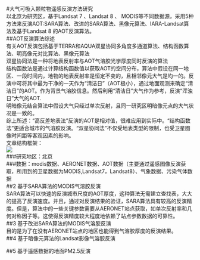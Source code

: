 #大气可吸入颗粒物遥感反演方法研究  
以北京为研究区，基于Landsat 7 、Landsat 8 、 MODIS等不同数据源，采用5种方法来反演AOT:SARA算法、改进的SARA算法、黑像元算法、IARA-Landsat算法及基于Landsat 8 的AOT反演算法。  
##AOT反演算法综述  
有关AOT反演包括基于TERRA和AQUA双星协同多角度多通道算法、结构函数算法、明亮像元对比算法、黑像元算法  
双星协同法是一种将地表反射率与AOT气溶胶光学厚度同时反演的算法  
结构函数法是通过计算结构函数值以获取AOT的空间分布，算法中假设在同一地区、一段时间内，地物的地表反射率是恒定不变的，且相邻像元大气是均一的。反演中可将其中最为干净的一天作为“清洁日”（AOT极小），通过地面观测来确定“清洁日”的AOT。作为背景气溶胶信息。然后利用“清洁日”大气作为参考，反演“浑浊日”大气的AOT.  
明暗像元结合算法中假设大气只经过单次反射，且同一研究区明暗像元点的大气状况是一致的。  
综上所述：“高反差地表法”反演的AOT是相对值，很难应用到实际中。“结构函数法”更适合城市的气溶胶反演。“双星协同法”不仅受地表类型的限制，也受卫星图像时间距等客观因素的影响。  
文章结构框架：  
![](https://i.imgur.com/yejlOit.png)  
###研究地区：北京  
###数据：modis数据、AERONET数据、AOT数据（主要通过遥感图像反演获取，所用到的卫星数据为MODIS,Landsat7，Landsat8）、气象数据、污染气体数据  
##2 基于SARA算法的MODIS气溶胶反演  
SARA算法可以快速的反演城市尺度的AOT厚度，这种算法无需建立查找表，大大的提高了反演速度。并且，通过对反演结果的验证，SARA算法具有较高的反演精度。但是，算法中的一些关键参数需要从AERONET站点获取，如单次反射率和几何对称因子等。这使得反演精度较大程度地依赖了站点参数数据的可靠性。  
##3 基于改进SARA算法的MODIS气溶胶反演  
目的是为了在没有AERONET站点的地区也能得到气溶胶厚度的反演结果。  
##4 基于暗像元算法的Landsat影像气溶胶反演  

##5 基于遥感数据的地面PM2.5反演
